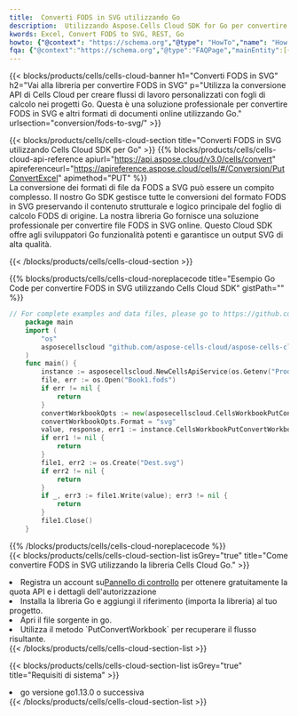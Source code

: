 ```yaml
---
title:  Converti FODS in SVG utilizzando Go
description:  Utilizzando Aspose.Cells Cloud SDK for Go per convertire un file in formato FODS in un file in formato SVG.
kwords: Excel, Convert FODS to SVG, REST, Go
howto: {"@context": "https://schema.org","@type": "HowTo","name": "How to convert FODS to SVG using the Cells Cloud Go library.","description": "How to convert FODS to SVG using the Cells Cloud Go library.","image": {"@type": "ImageObject"},"url": "/go/conversion/fods-to-svg/","step": [{ "@type": "HowToStep","name": "How to convert FODS to SVG using the Cells Cloud Go library. step 1", "image": {"@type": "ImageObject",},"url": "/go/conversion/fods-to-svg/","text": "Register an account at <a href='https://dashboard.aspose.cloud/'>Dashboard</a> to get free API quota & authorization details",},{ "@type": "HowToStep","name": "How to convert FODS to SVG using the Cells Cloud Go library. step 1", "image": {"@type": "ImageObject",},"url": "/go/conversion/fods-to-svg/","text": "Install Go library and add the reference (import the library) to your project.",},{ "@type": "HowToStep","name": "How to convert FODS to SVG using the Cells Cloud Go library. step 1", "image": {"@type": "ImageObject",},"url": "/go/conversion/fods-to-svg/","text": "Open the source file in go.",},{ "@type": "HowToStep","name": "How to convert FODS to SVG using the Cells Cloud Go library. step 1", "image": {"@type": "ImageObject",},"url": "/go/conversion/fods-to-svg/","text": "Use the `PutConvertWorkbook` method to retrieve the resulting stream.",}, ],"supply": {"@type": "HowToSupply","name": "document"},"tool": [{"@type": "HowToTool","name": "Goland, Visual Studio Code, Eclipse"},{"@type": "HowToTool","name": "Aspose Cells"}],"totalTime": "PT6M"}
fqa: {"@context":"https://schema.org","@type":"FAQPage","mainEntity":[{"@type":"Question","name":"Why convert file formats in C# using REST API?","acceptedAnswer":{"@type":"Answer","text":"Documents are encoded in many ways, and some files may be incompatible with the software you use. To open and read such files, just convert them to appropriate file formats.<br/><ol><li>Install .NET SDK and add the reference (import the library) to your project.</li><li>Open the source file in C# using REST API.</li><li>Call the PutConvertWorkbookRequest() method, passing an output filename with required extension.</li><li>Get the result of conversion as a separate file.</li></ol>"}},{"@type":"Question","name":"What file formats can I convert with your C# library?","acceptedAnswer":{"@type":"Answer","text":"We support a variety of file formats for conversion using .NET library, including XLSX, Excel, xls , PDF, CSV, HTML, Markdown, XML, PNG, JPG, TIFF, Json, TXT and many more."}},{"@type":"Question","name":"What is the maximum allowed file size for conversion using this .NET library?","acceptedAnswer":{"@type":"Answer","text":"There are no file size limits for format conversions using .NET library."}}]}
---
```

{{< blocks/products/cells/cells-cloud-banner h1="Converti FODS in SVG" h2="Vai alla libreria per convertire FODS in SVG" p="Utilizza la conversione API di Cells Cloud per creare flussi di lavoro personalizzati con fogli di calcolo nei progetti Go. Questa è una soluzione professionale per convertire FODS in SVG e altri formati di documenti online utilizzando Go." urlsection="conversion/fods-to-svg/" >}}

{{< blocks/products/cells/cells-cloud-section title="Converti FODS in SVG utilizzando Cells Cloud SDK per Go" >}}
{{% blocks/products/cells/cells-cloud-api-reference apiurl="https://api.aspose.cloud/v3.0/cells/convert" apireferenceurl="https://apireference.aspose.cloud/cells/#/Conversion/PutConvertExcel" apimethod="PUT" %}}
<br/>
La conversione dei formati di file da FODS a SVG può essere un compito complesso. Il nostro Go SDK gestisce tutte le conversioni del formato FODS in SVG preservando il contenuto strutturale e logico principale del foglio di calcolo FODS di origine. La nostra libreria Go fornisce una soluzione professionale per convertire file FODS in SVG online. Questo Cloud SDK offre agli sviluppatori Go funzionalità potenti e garantisce un output SVG di alta qualità.

{{< /blocks/products/cells/cells-cloud-section >}}

{{% blocks/products/cells/cells-cloud-noreplacecode title="Esempio Go Code per convertire FODS in SVG utilizzando Cells Cloud SDK" gistPath="" %}}
 
```go
// For complete examples and data files, please go to https://github.com/aspose-cells-cloud/aspose-cells-cloud-go/
    package main
    import (
	    "os"
	    asposecellscloud "github.com/aspose-cells-cloud/aspose-cells-cloud-go/v22"
    )
    func main() {
	    instance := asposecellscloud.NewCellsApiService(os.Getenv("ProductClientId"), os.Getenv("ProductClientSecret"))
	    file, err := os.Open("Book1.fods")
	    if err != nil {
		    return
	    }
	    convertWorkbookOpts := new(asposecellscloud.CellsWorkbookPutConvertWorkbookOpts)
	    convertWorkbookOpts.Format = "svg"
	    value, response, err1 := instance.CellsWorkbookPutConvertWorkbook(file, convertWorkbookOpts)
	    if err1 != nil {
		    return
	    }
	    file1, err2 := os.Create("Dest.svg")
	    if err2 != nil {
		    return
	    }
	    if _, err3 := file1.Write(value); err3 != nil {
		    return
	    }
	    file1.Close()
    }
```
 
{{% /blocks/products/cells/cells-cloud-noreplacecode %}}
<br/>
{{< blocks/products/cells/cells-cloud-section-list isGrey="true" title="Come convertire FODS in SVG utilizzando la libreria Cells Cloud Go." >}}
<li> Registra un account su<a href="https://dashboard.aspose.cloud/">Pannello di controllo</a> per ottenere gratuitamente la quota API e i dettagli dell'autorizzazione</li>
<li>Installa la libreria Go e aggiungi il riferimento (importa la libreria) al tuo progetto.</li>
<li>Apri il file sorgente in go.</li>
<li>Utilizza il metodo `PutConvertWorkbook` per recuperare il flusso risultante.</li>
{{< /blocks/products/cells/cells-cloud-section-list >}}

{{< blocks/products/cells/cells-cloud-section-list isGrey="true" title="Requisiti di sistema" >}}
<li>go versione go1.13.0 o successiva</li>
{{< /blocks/products/cells/cells-cloud-section-list >}}
